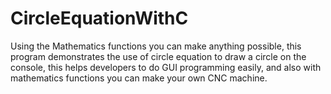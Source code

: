# CircleEquationWithC
Using the Mathematics functions you can make anything possible, this program demonstrates the use of circle equation to draw a circle on the console, this helps developers to do GUI programming easily, and also with mathematics functions you can make your own CNC machine.
